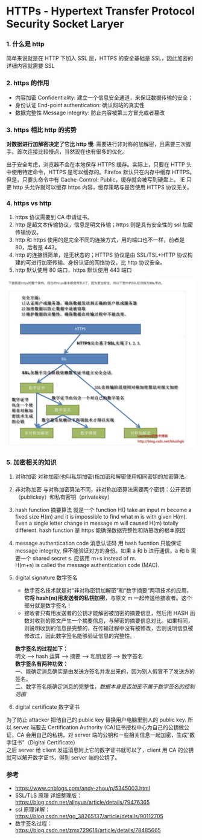 # HTTPs - Hypertext Transfer Protocol Security Socket Laryer

### 1. 什么是 http

简单来说就是在 HTTP 下加入 SSL 层，HTTPS 的安全基础是 SSL，因此加密的详细内容就需要 SSL

### 2. https 的作用

- 内容加密 Confidentiality: 建立一个信息安全通道，来保证数据传输的安全；
- 身份认证 End-point authentication: 确认网站的真实性
- 数据完整性 Message integrity: 防止内容被第三方冒充或者篡改

### 3. https 相比 http 的劣势

**对数据进行加解密决定了它比 http 慢**: 需要进行非对称的加解密，且需要三次握手。首次连接比较慢点，当然现在也有很多的优化。

出于安全考虑，浏览器不会在本地保存 HTTPS 缓存。实际上，只要在 HTTP 头中使用特定命令，HTTPS 是可以缓存的。Firefox 默认只在内存中缓存 HTTPS。但是，只要头命令中有 Cache-Control: Public，缓存就会被写到硬盘上。 IE 只要 http 头允许就可以缓存 https 内容，缓存策略与是否使用 HTTPS 协议无关。

### 4. https vs http

1. https 协议需要到 CA 申请证书。
2. http 是超文本传输协议，信息是明文传输；https 则是具有安全性的 ssl 加密传输协议。
3. http 和 https 使用的是完全不同的连接方式，用的端口也不一样，前者是 80，后者是 443。
4. http 的连接很简单，是无状态的；HTTPS 协议是由 SSL/TSL+HTTP 协议构建的可进行加密传输、身份认证的网络协议，比 http 协议安全。
5. http 默认使用 80 端口，https 默认使用 443 端口

![Alt text](../image/https.jpg)

### 5. 加密相关的知识

1. 对称加密
   对称加密(也叫私钥加密)指加密和解密使用相同密钥的加密算法。
2. 非对称加密
   与对称加密算法不同，非对称加密算法需要两个密钥：公开密钥（publickey）和私有密钥（privatekey）

3. hash function 摘要算法
   就是一个 function H() take an input m become a fixed size H(m) and it is impossible to find what m is with given H(m). Even a single letter change in message m will caused H(m) totally different.
   hash function 是 https 能确保数据完整性和防篡改的根本原因

4. message authentication code 消息认证码
   用 hash fucntion 只能保证 message integrity, 但不能验证对方的身份。如果 a 和 b 进行通信，a 和 b 需要一个 shared secret s. 应该用 m+s instead of m.  
   H(m+s) is called the message authentication code (MAC).

5. digital signature 数字签名

   - 数字签名技术就是对“非对称密钥加解密”和“数字摘要“两项技术的应用，**它将 hash(m)用发送者的私钥加密**，与原文 m 一起传送给接收者。这个部分就是数字签名！
   - 接收者只有用发送者的公钥才能解密被加密的摘要信息，然后用 HASH 函数对收到的原文产生一个摘要信息，与解密的摘要信息对比。如果相同，则说明收到的信息是完整的，在传输过程中没有被修改，否则说明信息被修改过，因此数字签名能够验证信息的完整性。

   **数字签名的过程如下：**  
   明文 --> hash 运算 --> 摘要 --> 私钥加密 --> 数字签名  
   **数字签名有两种功效：**  
   一、能确定消息确实是由发送方签名并发出来的，因为别人假冒不了发送方的签名。  
   二、数字签名能确定消息的完整性，_数据本身是否加密不属于数字签名的控制范围_

6. digital certificate 数字证书

为了防止 attacker 把他自己的 public key 替换用户电脑里别人的 public key.
所以 server 端要去 Certification Authority (CA)证书授权中心为自己的公钥做公证，CA 会用自己的私钥，对 server 端的公钥和一些相关信息一起加密，生成"数字证书"（Digital Certificate）  
之后 server 给 client 发送消息附上它的数字证书就可以了，client 用 CA 的公钥就可以解开数字证书，得到 server 端的公钥了。

### 参考

- https://www.cnblogs.com/andy-zhou/p/5345003.html
- SSL/TLS 原理 详细整理版： https://blog.csdn.net/alinyua/article/details/79476365
- ssl 原理详解：https://blog.csdn.net/qq_38265137/article/details/90112705
- 数字签名过程：https://blog.csdn.net/zmx729618/article/details/78485665
